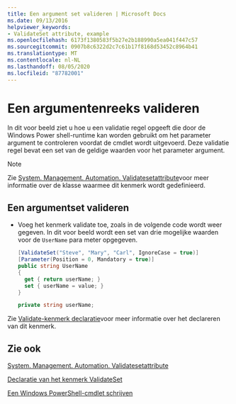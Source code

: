 ```yaml
---
title: Een argument set valideren | Microsoft Docs
ms.date: 09/13/2016
helpviewer_keywords:
- ValidateSet attribute, example
ms.openlocfilehash: 6173f1380583f5b27e2b188990a5ea041f447c57
ms.sourcegitcommit: 0907b8c6322d2c7c61b17f8168d53452c8964b41
ms.translationtype: MT
ms.contentlocale: nl-NL
ms.lasthandoff: 08/05/2020
ms.locfileid: "87782001"
---
```

# <a name="how-to-validate-an-argument-set"></a>Een argumentenreeks valideren

In dit voor beeld ziet u hoe u een validatie regel opgeeft die door de Windows Power shell-runtime kan worden gebruikt om het parameter argument te controleren voordat de cmdlet wordt uitgevoerd. Deze validatie regel bevat een set van de geldige waarden voor het parameter argument.

> [!NOTE]
> Zie [System. Management. Automation. Validatesetattribute](/dotnet/api/System.Management.Automation.ValidateSetAttribute)voor meer informatie over de klasse waarmee dit kenmerk wordt gedefinieerd.

## <a name="to-validate-an-argument-set"></a>Een argumentset valideren

- Voeg het kenmerk validate toe, zoals in de volgende code wordt weer gegeven. In dit voor beeld wordt een set van drie mogelijke waarden voor de `UserName` para meter opgegeven.

    ```csharp
    [ValidateSet("Steve", "Mary", "Carl", IgnoreCase = true)]
    [Parameter(Position = 0, Mandatory = true)]
    public string UserName
    {
      get { return userName; }
      set { userName = value; }
    }

    private string userName;
    ```

Zie [Validate-kenmerk declaratie](./validateset-attribute-declaration.md)voor meer informatie over het declareren van dit kenmerk.

## <a name="see-also"></a>Zie ook

[System. Management. Automation. Validatesetattribute](/dotnet/api/System.Management.Automation.ValidateSetAttribute)

[Declaratie van het kenmerk ValidateSet](./validateset-attribute-declaration.md)

[Een Windows PowerShell-cmdlet schrijven](./writing-a-windows-powershell-cmdlet.md)
